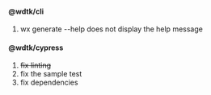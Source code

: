 #### @wdtk/cli

1. wx generate --help does not display the help message

#### @wdtk/cypress

1. ~~fix linting~~
1. fix the sample test
1. fix dependencies
